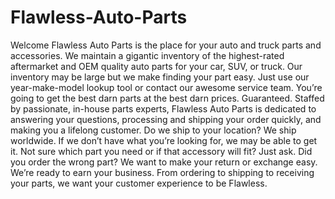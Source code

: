 # Flawless-Auto-Parts
Welcome Flawless Auto Parts is the place for your auto and truck parts and accessories.  We maintain a gigantic inventory of the highest-rated aftermarket and OEM quality auto parts for your car, SUV, or truck. Our inventory may be large but we make finding your part easy. Just use our year-make-model lookup tool or contact our awesome service team. You’re going to get the best darn parts at the best darn prices. Guaranteed. Staffed by passionate, in-house parts experts, Flawless Auto Parts is dedicated to answering your questions, processing and shipping your order quickly, and making you a lifelong customer. Do we ship to your location? We ship worldwide.  If we don’t have what you’re looking for, we may be able to get it. Not sure which part you need or if that accessory will fit? Just ask. Did you order the wrong part? We want to make your return or exchange easy. We’re ready to earn your business. From ordering to shipping to receiving your parts, we want your customer experience to be Flawless. 
